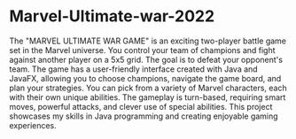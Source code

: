 # Marvel-Ultimate-war-2022


The "MARVEL ULTIMATE WAR GAME" is an exciting two-player battle game set in the Marvel universe. You control your team of champions and fight against another player on a 5x5 grid. The goal is to defeat your opponent's team. The game has a user-friendly interface created with Java and JavaFX, allowing you to choose champions, navigate the game board, and plan your strategies. You can pick from a variety of Marvel characters, each with their own unique abilities. The gameplay is turn-based, requiring smart moves, powerful attacks, and clever use of special abilities. This project showcases my skills in Java programming and creating enjoyable gaming experiences.





